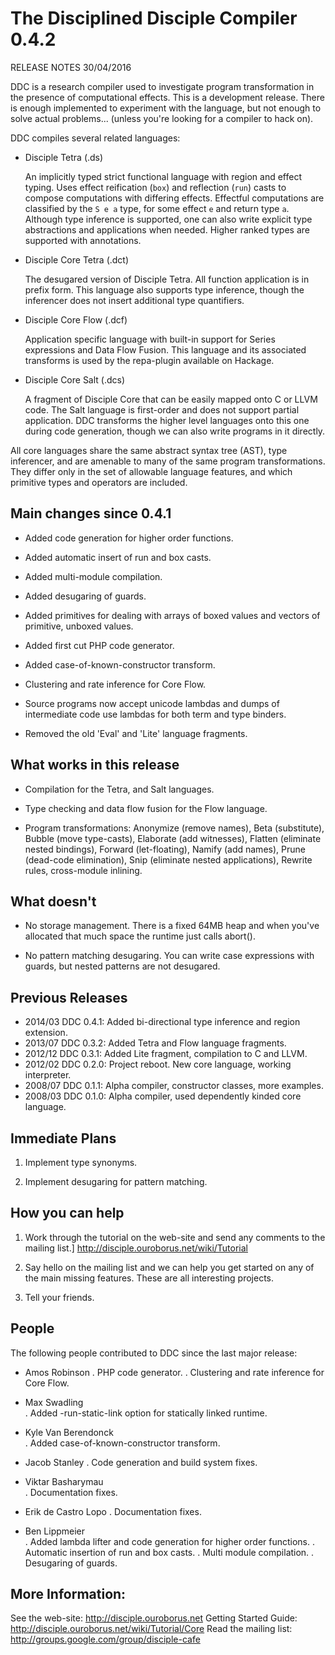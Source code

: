 # The Disciplined Disciple Compiler 0.4.2
 
RELEASE NOTES 30/04/2016

DDC is a research compiler used to investigate program transformation in the 
presence of computational effects. This is a development release. There is
enough implemented to experiment with the language, but not enough to solve
actual problems...        (unless you're looking for a compiler to hack on).

DDC compiles several related languages:

* Disciple Tetra (.ds)

   An implicitly typed strict functional language with region and effect
   typing. Uses effect reification (`box`) and reflection (`run`) casts to
   compose computations with differing effects. Effectful computations are
   classified by the `S e a` type, for some effect `e` and return type `a`.
   Although type inference is supported, one can also write explicit type
   abstractions and applications when needed. Higher ranked types are
   supported with annotations.

* Disciple Core Tetra (.dct)

   The desugared version of Disciple Tetra. All function application is in
   prefix form. This language also supports type inference, though the
   inferencer does not insert additional type quantifiers. 

* Disciple Core Flow (.dcf)

   Application specific language with built-in support for Series expressions
   and Data Flow Fusion. This language and its associated transforms is used by
   the repa-plugin available on Hackage.

* Disciple Core Salt (.dcs)

   A fragment of Disciple Core that can be easily mapped onto C or LLVM code.
   The Salt language is first-order and does not support partial application.
   DDC transforms the higher level languages onto this one during code
   generation, though we can also write programs in it directly.

All core languages share the same abstract syntax tree (AST), type inferencer,
and are amenable to many of the same program transformations. They differ only
in the set of allowable language features, and which primitive types and
operators are included.


## Main changes since 0.4.1

* Added code generation for higher order functions.
 
* Added automatic insert of run and box casts.

* Added multi-module compilation.

* Added desugaring of guards.

* Added primitives for dealing with arrays of boxed values and vectors
   of primitive, unboxed values.

* Added first cut PHP code generator.

* Added case-of-known-constructor transform.

* Clustering and rate inference for Core Flow.

* Source programs now accept unicode lambdas and dumps of intermediate code
   use lambdas for both term and type binders.

* Removed the old 'Eval' and 'Lite' language fragments.


## What works in this release

* Compilation for the Tetra, and Salt languages.

* Type checking and data flow fusion for the Flow language.

* Program transformations: Anonymize (remove names), Beta (substitute), 
   Bubble (move type-casts), Elaborate (add witnesses), Flatten (eliminate
   nested bindings), Forward (let-floating), Namify (add names), Prune
   (dead-code elimination), Snip (eliminate nested applications), Rewrite
   rules, cross-module inlining.


## What doesn't

* No storage management.
   There is a fixed 64MB heap and when you've allocated that much space the
   runtime just calls abort().

* No pattern matching desugaring.
   You can write case expressions with guards, but nested patterns are not 
   desugared.


## Previous Releases

* 2014/03 DDC 0.4.1: Added bi-directional type inference and region extension.
* 2013/07 DDC 0.3.2: Added Tetra and Flow language fragments.
* 2012/12 DDC 0.3.1: Added Lite fragment, compilation to C and LLVM.
* 2012/02 DDC 0.2.0: Project reboot. New core language, working interpreter.
* 2008/07 DDC 0.1.1: Alpha compiler, constructor classes, more examples.
* 2008/03 DDC 0.1.0: Alpha compiler, used dependently kinded core language.


## Immediate Plans

1. Implement type synonyms.

2. Implement desugaring for pattern matching.


## How you can help

1. Work through the tutorial on the web-site and send any comments to the
    mailing list.] http://disciple.ouroborus.net/wiki/Tutorial

2. Say hello on the mailing list and we can help you get started on any of
    the main missing features. These are all interesting projects.

3. Tell your friends.


## People

The following people contributed to DDC since the last major release:


* Amos Robinson
  . PHP code generator.
  . Clustering and rate inference for Core Flow.

* Max Swadling           
  . Added -run-static-link option for statically linked runtime.

* Kyle Van Berendonck    
  . Added case-of-known-constructor transform.

* Jacob Stanley
  . Code generation and build system fixes.

* Viktar Basharymau      
  . Documentation fixes.

* Erik de Castro Lopo
  . Documentation fixes.

* Ben Lippmeier          
  . Added lambda lifter and code generation for higher order functions.
  . Automatic insertion of run and box casts.
  . Multi module compilation.
  . Desugaring of guards.


## More Information:

 See the web-site:        http://disciple.ouroborus.net
 Getting Started Guide:   http://disciple.ouroborus.net/wiki/Tutorial/Core
 Read the mailing list:   http://groups.google.com/group/disciple-cafe

